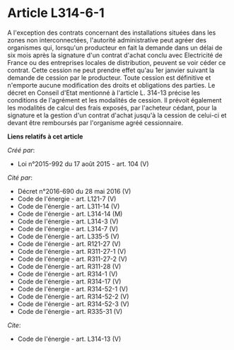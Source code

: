 # Article L314-6-1

A l'exception des contrats concernant des installations situées dans les zones non interconnectées, l'autorité administrative
peut agréer des organismes qui, lorsqu'un producteur en fait la demande dans un délai de six mois après la signature d'un
contrat d'achat conclu avec Electricité de France ou des entreprises locales de distribution, peuvent se voir céder ce
contrat. Cette cession ne peut prendre effet qu'au 1er janvier suivant la demande de cession par le producteur. Toute cession
est définitive et n'emporte aucune modification des droits et obligations des parties. Le décret en Conseil d'Etat mentionné
à l'article L. 314-13 précise les conditions de l'agrément et les modalités de cession. Il prévoit également les modalités de
calcul des frais exposés, par l'acheteur cédant, pour la signature et la gestion d'un contrat d'achat jusqu'à la cession de
celui-ci et devant être remboursés par l'organisme agréé cessionnaire.

**Liens relatifs à cet article**

_Créé par_:

  - Loi n°2015-992 du 17 août 2015 - art. 104 (V)

_Cité par_:

  - Décret n°2016-690 du 28 mai 2016 (V)
  - Code de l'énergie - art. L121-7 (V)
  - Code de l'énergie - art. L311-14 (V)
  - Code de l'énergie - art. L314-14 (M)
  - Code de l'énergie - art. L314-3 (V)
  - Code de l'énergie - art. L314-7 (V)
  - Code de l'énergie - art. L335-5 (V)
  - Code de l'énergie - art. R121-27 (V)
  - Code de l'énergie - art. R311-27-1 (V)
  - Code de l'énergie - art. R311-27-2 (V)
  - Code de l'énergie - art. R311-28 (V)
  - Code de l'énergie - art. R314-1 (V)
  - Code de l'énergie - art. R314-17 (V)
  - Code de l'énergie - art. R314-52-1 (V)
  - Code de l'énergie - art. R314-52-2 (V)
  - Code de l'énergie - art. R314-52-3 (V)
  - Code de l'énergie - art. R335-31 (V)

_Cite_:

  - Code de l'énergie - art. L314-13 (V)

